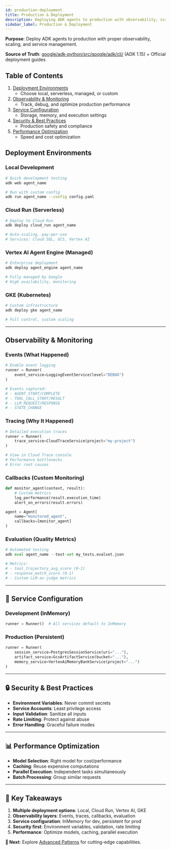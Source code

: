 ```yaml
---
id: production-deployment
title: Production & Deployment
description: Deploying ADK agents to production with observability, scaling, and service management
sidebar_label: Production & Deployment
---
```


**Purpose**: Deploy ADK agents to production with proper observability,
scaling, and service management.

**Source of Truth**:
[google/adk-python/src/google/adk/cli/](https://github.com/google/adk-python/tree/main/src/google/adk/cli/)
(ADK 1.15) + Official deployment guides

## Table of Contents

1. [Deployment Environments](#deployment-environments)
   - Choose local, serverless, managed, or custom
2. [Observability & Monitoring](#observability--monitoring)
   - Track, debug, and optimize production performance
3. [Service Configuration](#-service-configuration)
   - Storage, memory, and execution settings
4. [Security & Best Practices](#-security--best-practices)
   - Production safety and compliance
5. [Performance Optimization](#-performance-optimization)
   - Speed and cost optimization

## Deployment Environments

### Local Development

```bash
# Quick development testing
adk web agent_name

# Run with custom config
adk run agent_name --config config.yaml
```

### Cloud Run (Serverless)

```bash
# Deploy to Cloud Run
adk deploy cloud_run agent_name

# Auto-scaling, pay-per-use
# Services: Cloud SQL, GCS, Vertex AI
```

### Vertex AI Agent Engine (Managed)

```bash
# Enterprise deployment
adk deploy agent_engine agent_name

# Fully managed by Google
# High availability, monitoring
```

### GKE (Kubernetes)

```bash
# Custom infrastructure
adk deploy gke agent_name

# Full control, custom scaling
```

---

## Observability & Monitoring

### Events (What Happened)

```python
# Enable event logging
runner = Runner(
    event_service=LoggingEventService(level="DEBUG")
)

# Events captured:
# - AGENT_START/COMPLETE
# - TOOL_CALL_START/RESULT
# - LLM_REQUEST/RESPONSE
# - STATE_CHANGE
```

### Tracing (Why It Happened)

```python
# Detailed execution traces
runner = Runner(
    trace_service=CloudTraceService(project="my-project")
)

# View in Cloud Trace console
# Performance bottlenecks
# Error root causes
```

### Callbacks (Custom Monitoring)

```python
def monitor_agent(context, result):
    # Custom metrics
    log_performance(result.execution_time)
    alert_on_errors(result.errors)

agent = Agent(
    name="monitored_agent",
    callbacks=[monitor_agent]
)
```

### Evaluation (Quality Metrics)

```python
# Automated testing
adk eval agent_name --test-set my_tests.evalset.json

# Metrics:
# - tool_trajectory_avg_score (0-1)
# - response_match_score (0-1)
# - Custom LLM-as-judge metrics
```

---

## 💾 Service Configuration

### Development (InMemory)

```python
runner = Runner()  # All services default to InMemory
```

### Production (Persistent)

```python
runner = Runner(
    session_service=PostgresSessionService(uri="..."),
    artifact_service=GcsArtifactService(bucket="..."),
    memory_service=VertexAiMemoryBankService(project="...")
)
```

---

## 🔒 Security & Best Practices

- **Environment Variables**: Never commit secrets
- **Service Accounts**: Least privilege access
- **Input Validation**: Sanitize all inputs
- **Rate Limiting**: Protect against abuse
- **Error Handling**: Graceful failure modes

---

## 📊 Performance Optimization

- **Model Selection**: Right model for cost/performance
- **Caching**: Reuse expensive computations
- **Parallel Execution**: Independent tasks simultaneously
- **Batch Processing**: Group similar requests

---

## 🎯 Key Takeaways

1. **Multiple deployment options**: Local, Cloud Run, Vertex AI, GKE
2. **Observability layers**: Events, traces, callbacks, evaluation
3. **Service configuration**: InMemory for dev, persistent for prod
4. **Security first**: Environment variables, validation, rate limiting
5. **Performance**: Optimize models, caching, parallel execution

**🔗 Next**: Explore [Advanced Patterns](advanced-patterns.md) for cutting-edge capabilities.
